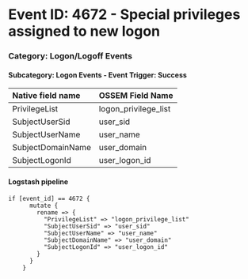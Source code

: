 # Event ID: 4672 - Special privileges assigned to new logon
### Category: Logon/Logoff Events
#### Subcategory: Logon Events - Event Trigger: Success

|Native field name            |OSSEM Field Name                   |
|:----------------------------|:----------------------------------|
| PrivilegeList               | logon_privilege_list              |
| SubjectUserSid              | user_sid                          |
| SubjectUserName             | user_name                         |
| SubjectDomainName           | user_domain                       |
| SubjectLogonId              | user_logon_id                     |



#### Logstash pipeline

```
if [event_id] == 4672 {
      mutate {
        rename => {
          "PrivilegeList" => "logon_privilege_list"
          "SubjectUserSid" => "user_sid"
          "SubjectUserName" => "user_name"
          "SubjectDomainName" => "user_domain"
          "SubjectLogonId" => "user_logon_id"
        }
      }
    }
```